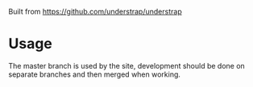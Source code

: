 Built from https://github.com/understrap/understrap

# Usage
The master branch is used by the site, development should be done on separate branches and then merged when working.
